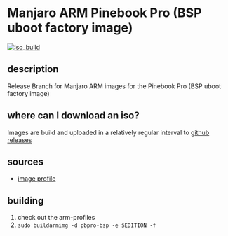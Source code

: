 # Manjaro ARM Pinebook Pro (BSP uboot factory image)
[![iso_build](https://github.com/manjaro-arm/pbpro-bsp-images/workflows/image_build_all/badge.svg)](https://github.com/manjaro-arm/pbpro-bsp-images/actions)

## description

Release Branch for Manjaro ARM images for the Pinebook Pro (BSP uboot factory image)

## where can I download an iso?

Images are build and uploaded in a relatively regular interval to [github releases](https://github.com/manjaro-arm/pbpro-bsp-images/releases)

## sources

- [image profile](https://github.com/manjaro-pinephone/arm-profiles)

## building

1. check out the arm-profiles
2. `sudo buildarmimg -d pbpro-bsp -e $EDITION -f`
